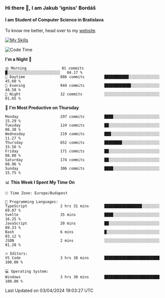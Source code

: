 ### Hi there 👋, I am Jakub 'igniss' Bordáš

#### I am Student of Computer Science in Bratislava
To know me better, head over to my [website](https://bordas.sk).

[![My Skills](https://skillicons.dev/icons?i=js,html,css,figma,svelte,java,kotlin,python,postgresql,typescript,nest,nodejs)](https://bordas.sk)


<!--START_SECTION:waka-->
![Code Time](http://img.shields.io/badge/Code%20Time-1%2C458%20hrs%202%20mins-blue)

**I'm a Night 🦉** 

```text
🌞 Morning                81 commits          █░░░░░░░░░░░░░░░░░░░░░░░░   04.17 % 
🌆 Daytime                886 commits         ███████████░░░░░░░░░░░░░░   45.60 % 
🌃 Evening                944 commits         ████████████░░░░░░░░░░░░░   48.58 % 
🌙 Night                  32 commits          ░░░░░░░░░░░░░░░░░░░░░░░░░   01.65 % 
```
📅 **I'm Most Productive on Thursday** 

```text
Monday                   297 commits         ████░░░░░░░░░░░░░░░░░░░░░   15.29 % 
Tuesday                  124 commits         ██░░░░░░░░░░░░░░░░░░░░░░░   06.38 % 
Wednesday                219 commits         ███░░░░░░░░░░░░░░░░░░░░░░   11.27 % 
Thursday                 652 commits         ████████░░░░░░░░░░░░░░░░░   33.56 % 
Friday                   171 commits         ██░░░░░░░░░░░░░░░░░░░░░░░   08.80 % 
Saturday                 174 commits         ██░░░░░░░░░░░░░░░░░░░░░░░   08.96 % 
Sunday                   306 commits         ████░░░░░░░░░░░░░░░░░░░░░   15.75 % 
```


📊 **This Week I Spent My Time On** 

```text
🕑︎ Time Zone: Europe/Budapest

💬 Programming Languages: 
TypeScript               2 hrs 31 mins       █████████████████░░░░░░░░   69.07 % 
Svelte                   35 mins             ████░░░░░░░░░░░░░░░░░░░░░   16.25 % 
JavaScript               20 mins             ██░░░░░░░░░░░░░░░░░░░░░░░   09.33 % 
Bash                     6 mins              █░░░░░░░░░░░░░░░░░░░░░░░░   03.12 % 
JSON                     2 mins              ░░░░░░░░░░░░░░░░░░░░░░░░░   01.28 % 

🔥 Editors: 
VS Code                  3 hrs 38 mins       █████████████████████████   100.00 % 

💻 Operating System: 
Windows                  3 hrs 38 mins       █████████████████████████   100.00 % 
```


 Last Updated on 03/04/2024 19:03:27 UTC
<!--END_SECTION:waka-->
